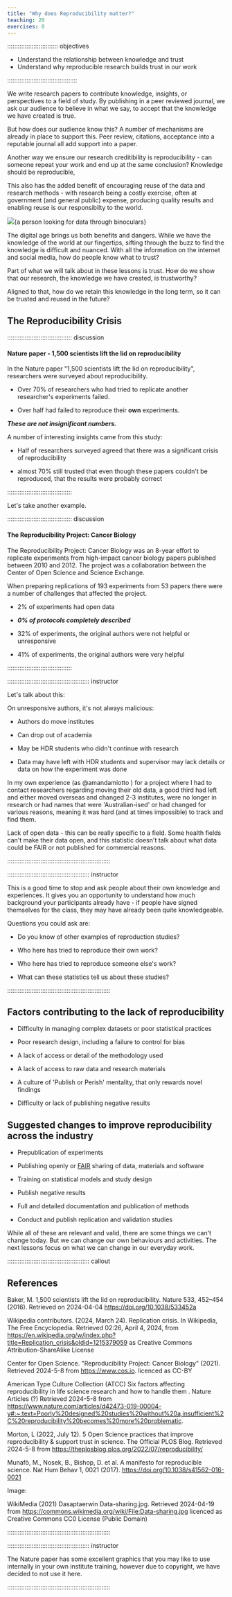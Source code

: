 ```yaml
---
title: "Why does Reproducibility matter?"
teaching: 20
exercises: 0
---
```



::::::::::::::::::::::::::::: objectives

- Understand the relationship between knowledge and trust
- Understand why reproducible research builds trust in our work

::::::::::::::::::::::::::::::::::::::::




We write research papers to contribute knowledge, insights, or perspectives to a field of study. By publishing in a peer reviewed journal, we ask our audience to believe in what we say, to accept that the knowledge we have created is true.

But how does our audience know this? A number of mechanisms are already in place to support this. Peer review, citations, acceptance into a reputable journal all add support into a paper. 

Another way we ensure our research creditibility is reproducibility - can someone repeat your work and end up at the same conclusion? Knowledge should be reproducible, 

This also has the added benefit of encouraging reuse of the data and research methods - with research being a costly exercise, often at government (and general public) expense, producing quality results and enabling reuse is our responsibilty to the world. 

![](episodes/fig/findingdata.jpeg){a person looking for data through binoculars}

The digital age brings us both benefits and dangers. While we have the knowledge of the world at our fingertips, sifting through the buzz to find the knowledge is difficult and nuanced. With all the information on the internet and social media, how do people know what to trust?

Part of what we will talk about in these lessons is trust. How do we show that our research, the knowledge we have created, is trustworthy? 

Aligned to that, how do we retain this knowledge in the long term, so it can be trusted and reused in the future?



## The Reproducibility Crisis

::::::::::::::::::::::::::::::::::::: discussion

#### Nature paper - 1,500 scientists lift the lid on reproducibility

In the Nature paper "1,500 scientists lift the lid on reproducibility", researchers were surveyed about reproducibility.

 - Over 70% of researchers who had tried to replicate another researcher's experiments failed.


 - Over half had failed to reproduce their **own** experiments.




***These are not insignificant numbers.***




A number of interesting insights came from this study:

 - Half of researchers surveyed agreed that there was a significant crisis of reproducibility

 - almost 70% still trusted that even though these papers couldn't be reproduced, that the results were probably correct


:::::::::::::::::::::::::::::::::::::

Let's take another example. 

::::::::::::::::::::::::::::::::::::: discussion

#### The Reproducibility Project: Cancer Biology


The Reproducibility Project: Cancer Biology was an 8-year effort to replicate experiments from high-impact cancer biology papers published between 2010 and 2012. The project was a collaboration between the Center of Open Science and Science Exchange.


When preparing replications of 193 experiments from 53 papers there were a number of challenges that affected the project.

 - 2% of experiments had open data 

 - ***0% of protocols completely described***

 - 32% of experiments, the original authors were not helpful or unresponsive

 - 41% of experiments, the original authors were very helpful



:::::::::::::::::::::::::::::::::::::



::::::::::::::::::::::::::::::::::::::::::::::: instructor

Let's talk about this: 


On unresponsive authors, it's not always malicious:

* Authors do move institutes

* Can drop out of academia

* May be HDR students who didn't continue with research

* Data may have left with HDR students and supervisor may lack details or data on how the experiment was done


In my own experience (as @amandamiotto ) for a project where I had to contact researchers regarding moving their old data, a good third had left and either moved overseas and changed 2-3 institutes, were no longer in research or had names that were 'Australian-ised' or had changed for various reasons, meaning it was hard (and at times impossible) to track and find them. 


Lack of open data - this can be really specific to a field. Some health fields can't make their data open, and this statistic doesn't talk about what data could be FAIR or not published for commercial reasons.

:::::::::::::::::::::::::::::::::::::::::::::::::::::::::::




::::::::::::::::::::::::::::::::::::::::::::::: instructor

This is a good time to stop and ask people about their own knowledge and experiences. It gives you an opportunity to understand how much background your participants already have - if people have signed themselves for the class, they may have already been quite knowledgeable.

Questions you could ask are:

 - Do you know of other examples of reproduction studies?

 - Who here has tried to reproduce their own work?

 - Who here has tried to reproduce someone else's work?

 - What can these statistics tell us about these studies?



:::::::::::::::::::::::::::::::::::::::::::::::::::::::::::



## Factors contributing to the lack of reproducibility


- Difficulty in managing complex datasets or poor statistical practices

- Poor research design, including a failure to control for bias

- A lack of access or detail of the methodology used

- A lack of access to raw data and research materials

- A culture of 'Publish or Perish' mentality, that only rewards novel findings

- Difficulty or lack of publishing negative results


## Suggested changes to improve reproducibility across the industry


- Prepublication of experiments

- Publishing openly or [FAIR](https://ardc.edu.au/resource/fair-data/) sharing of data, materials and software

- Training on statistical models and study design

- Publish negative results

- Full and detailed documentation and publication of methods 

- Conduct and publish replication and validation studies





While all of these are relevant and valid, there are some things we can't change today. But we can change our own behaviours and activities. The next lessons focus on what we can change in our everyday work.





::::::::::::::::::::::::::::::::::::::::::::::: callout

## References

Baker, M. 1,500 scientists lift the lid on reproducibility. Nature 533, 452–454 (2016). Retrieved on 2024-04-04 https://doi.org/10.1038/533452a

Wikipedia contributors. (2024, March 24). Replication crisis. In Wikipedia, The Free Encyclopedia. Retrieved 02:26, April 4, 2024, from https://en.wikipedia.org/w/index.php?title=Replication_crisis&oldid=1215379059 as Creative Commons Attribution-ShareAlike License

Center for Open Science. "Reproducibility Project: Cancer Biology" (2021). Retrieved 2024-5-8 from https://www.cos.io. licenced as CC-BY

American Type Culture Collection (ATCC) Six factors affecting reproducibility in life science research and how to handle them . Nature Articles (?) Retrieved 2024-5-8 from https://www.nature.com/articles/d42473-019-00004-y#:~:text=Poorly%20designed%20studies%20without%20a,insufficient%2C%20reproducibility%20becomes%20more%20problematic. 

Morton, L (2022, July 12). 5 Open Science practices that improve reproducibility & support trust in science. The Official PLOS Blog. Retrieved 2024-5-8 from https://theplosblog.plos.org/2022/07/reproducibility/

Munafò, M., Nosek, B., Bishop, D. et al. A manifesto for reproducible science. Nat Hum Behav 1, 0021 (2017). https://doi.org/10.1038/s41562-016-0021

Image:

WikiMedia (2021) Dasaptaerwin Data-sharing.jpg. Retrieved 2024-04-19 from https://commons.wikimedia.org/wiki/File:Data-sharing.jpg licenced as Creative Commons CC0 License (Public Domain) 

:::::::::::::::::::::::::::::::::::::::::::::::::::::::::::


::::::::::::::::::::::::::::::::::::::::::::::: instructor

The Nature paper has some excellent graphics that you may like to use internally in your own institute training, however due to copyright, we have decided to not use it here.

:::::::::::::::::::::::::::::::::::::::::::::::::::::::::::


